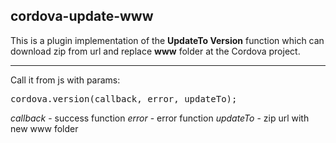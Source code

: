 <!--
#
# Licensed to the Apache Software Foundation (ASF) under one
# or more contributor license agreements.  See the NOTICE file
# distributed with this work for additional information
# regarding copyright ownership.  The ASF licenses this file
# to you under the Apache License, Version 2.0 (the
# "License"); you may not use this file except in compliance
# with the License.  You may obtain a copy of the License at
#
# http://www.apache.org/licenses/LICENSE-2.0
#
# Unless required by applicable law or agreed to in writing,
# software distributed under the License is distributed on an
# "AS IS" BASIS, WITHOUT WARRANTIES OR CONDITIONS OF ANY
#  KIND, either express or implied.  See the License for the
# specific language governing permissions and limitations
# under the License.
#
-->

cordova-update-www
------------------------

This is a plugin implementation of the <b>UpdateTo Version</b> function which can download zip from url and replace <b>www</b> folder at the Cordova project.

------------------------
Call it from js with params:

  <pre>cordova.version(callback, error, updateTo);</pre>
  
  <i>callback</i> - success function
  <i>error</i> - error function
  <i>updateTo</i> - zip url with new www folder 
